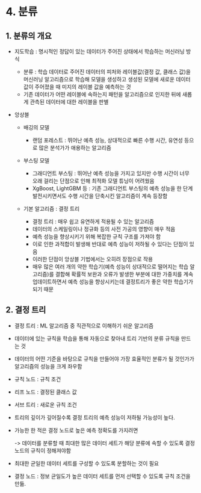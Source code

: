 # 4. 분류
## 1. 분류의 개요
 - 지도학습 : 명시적인 정답이 있는 데이터가 주어진 상태에서 학습하는 머신러닝 방식
   - 분류 : 학습 데이터로 주어진 데이터의 피처와 레이블값(결정 값, 클래스 값)을 머신러닝 알고리즘으로 학습해 모델을 생성하고 생성된 모델에 새로운 데이터 값이 주어졌을 때 미지의 레이블 값을 예측하는 것
   - 기존 데이터가 어떤 레이블에 속하는지 패턴을 알고리즘으로 인지한 뒤에 새롭게 관측된 데이터에 대한 레이블을 판별
   
 - 앙상블 
   - 배깅의 모델 
     - 랜덤 포레스트 : 뛰어난 예측 성능, 상대적으로 빠른 수행 시간, 유연성 등으로 많은 분석가가 애용하는 알고리즘
   - 부스팅 모델 
     - 그래디언트 부스팅 : 뛰어난 예측 성능을 가지고 있지만 수행 시간이 너무 오래 걸리는 단점으로 인해 최적화 모델 튜닝이 어려웠음
     - XgBoost, LightGBM 등 : 기존 그래디언트 부스팅의 예측 성능을 한 단계 발전시키면서도 수행 시간을 단축시킨 알고리즘이 계속 등장함
     
   - 기본 알고리즘 : 결정 트리
     - 결정 트리 : 매우 쉽고 유연하게 적용될 수 있는 알고리즘
     - 데이터의 스케일링이나 정규화 등의 사전 가공의 영향이 매우 적음
     - 예측 성능을 향상시키기 위해 복잡한 규칙 구조를 가져야 함
     - 이로 인한 과적합이 발생해 반대로 예측 성능이 저하될 수 있다는 단점이 있음
     - 이러한 단점이 앙상블 기법에서는 오히려 장점으로 작용
     - 매우 많은 여러 개의 약한 학습기(예측 성능이 상대적으로 떨어지는 학습 알고리즘)를 결합해 확률적 보완과 오류가
       발생한 부분에 대한 가중치를 계속 업데이트하면서 예측 성능을 향상시키는데 결정트리가 좋은 약한 학습기가 되기 때문

## 2. 결정 트리
 - 결정 트리 : ML 알고리즘 중 직관적으로 이해하기 쉬운 알고리즘
 - 데이터에 있는 규칙을 학습을 통해 자동으로 찾아내 트리 기반의 분류 규칙을 만드는 것
 - 데이터의 어떤 기준을 바탕으로 규칙을 만들어야 가장 효율적인 분류가 될 것인가가 알고리즘의 성능을 크게 좌우함
 - 규칙 노드 : 규칙 조건
 - 리프 노드 : 결정된 클래스 값
 - 서브 트리 : 새로운 규칙 조건
 - 트리의 깊이가 깊어질수록 결정 트리의 예측 성능이 저하될 가능성이 높다.
 - 가능한 한 적은 결정 노드로 높은 예측 정확도를 가지려면 
 
   -> 데이터를 분류할 때 최대한 많은 데이터 세트가 해당 분류에 속할 수 있도록 결정 노드의 규칙이
      정해져야함
 - 최대한 균일한 데이터 세트를 구성할 수 있도록 분할하는 것이 필요
 - 결정 노드 : 정보 균일도가 높은 데이터 세트를 먼저 선택할 수 있도록 규칙 조건을 만듦.

